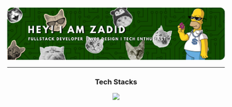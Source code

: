 ![Muhammad Zadid](img/github-header2.png)

---

<div align="center">
  <h3>Tech Stacks</h3>
</div>

<p align="center">
  <a href="https://skillicons.dev">
    <img src="https://skillicons.dev/icons?i=go,laravel,ts,react,tailwind,docker,postgresql,git&perline=4" />
  </a>
</p>